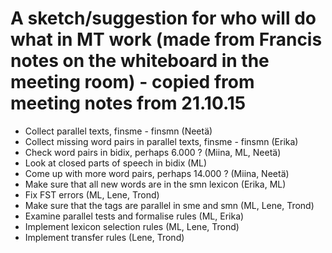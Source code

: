 # A sketch/suggestion for who will do what in MT work (made from Francis notes on the whiteboard in the meeting room) - copied from meeting notes from 21.10.15


- Collect parallel texts, finsme - finsmn (Neetä)
- Collect missing word pairs in parallel texts, finsme - finsmn (Erika)
- Check word pairs in bidix, perhaps 6.000 ? (Miina, ML, Neetä)
- Look at closed parts of speech in bidix (ML)
- Come up with more word pairs, perhaps 14.000 ? (Miina, Neetä)
- Make sure that all new words are in the smn lexicon (Erika, ML)
- Fix FST errors (ML, Lene, Trond)
- Make sure that the tags are parallel in sme and smn (ML, Lene, Trond)
- Examine parallel tests and formalise rules (ML, Erika)
- Implement lexicon selection rules (ML, Lene, Trond)
- Implement transfer rules (Lene, Trond)
